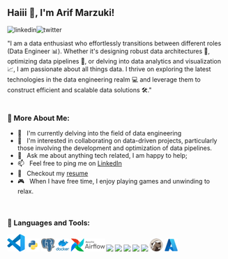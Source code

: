 ## Haiii 👋, I'm Arif Marzuki!

<a href='https://www.linkedin.com/in/arif-marzuki-8b4324202/'><img align='left' alt="linkedin" src="https://raw.githubusercontent.com/rahul-jha98/rahul-jha98/561d474902b59c7429ec22bb73e225696c27b202/assets/linkedin.svg" height='18px'/></a>
<a href='https://twitter.com/Arifmarzz_?t=aGScCu2JxS4v4xhE24IbWw&s=08'><img align='left' alt="twitter" src="https://raw.githubusercontent.com/rahul-jha98/rahul-jha98/561d474902b59c7429ec22bb73e225696c27b202/assets/twitter.svg" height='18px'/></a>
<br>

"I am a data enthusiast who effortlessly transitions between different roles (Data Engineer 📊). Whether it's designing robust data architectures 💽, optimizing data pipelines 🚀, or delving into data analytics and visualization 📈, I am passionate about all things data. I thrive on exploring the latest technologies in the data engineering realm 💻 and leverage them to construct efficient and scalable data solutions 🛠️."
<br/>
<br/>

### 🧐 More About Me:

- 🌱 &nbsp; I'm currently delving into the field of data engineering
- 🤝 &nbsp; I'm interested in collaborating on data-driven projects, particularly those involving the development and optimization of data pipelines.
- 💬 &nbsp; Ask me about anything tech related, I am happy to help;
- 📫 &nbsp; Feel free to ping me on [LinkedIn](https://www.linkedin.com/in/arif-marzuki-8b4324202/)
- 📝 &nbsp; Checkout my [resume](https://drive.google.com/file/d/1t6dgain-BnfQbqgNtMJOuMTk_U1ckQ41/view)
- 🎮 &nbsp; When I have free time, I enjoy playing games and unwinding to relax.

<br>

### 🔨 Languages and Tools:

<code><img height="40" src="https://raw.githubusercontent.com/github/explore/80688e429a7d4ef2fca1e82350fe8e3517d3494d/topics/visual-studio-code/visual-studio-code.png"></code>
<code><img height="30" src="https://raw.githubusercontent.com/github/explore/80688e429a7d4ef2fca1e82350fe8e3517d3494d/topics/python/python.png"></code>
<code><img height="30" src="https://raw.githubusercontent.com/github/explore/80688e429a7d4ef2fca1e82350fe8e3517d3494d/topics/postgresql/postgresql.png"></code>
<code><img height="30" src="https://raw.githubusercontent.com/github/explore/80688e429a7d4ef2fca1e82350fe8e3517d3494d/topics/docker/docker.png"></code>
<code><img height="30" src="https://github.com/apache/airflow/blob/19ebcac2395ef9a6b6ded3a2faa29dc960c1e635/docs/apache-airflow/img/logos/wordmark_1.png?raw=true"
alt="Apache Airflow logo"></code>
<code><img height = "30" src ="https://raw.githubusercontent.com/dbt-labs/dbt-core/fa1ea14ddfb1d5ae319d5141844910dd53ab2834/etc/dbt-core.svg"></code>
<code><img height = "30" src ="https://www.vectorlogo.zone/logos/metabase/metabase-ar21.svg"></code>
<code><img height = "30" src ="https://pandas.pydata.org/static/img/pandas.svg"></code>
<code><img height="30" src="https://assets.website-files.com/605e01bc25f7e19a82e74788/624d9c4a375a55100be6b257_Airbyte_logo_color_dark.svg"></code>
<code><img height="30" src="https://www.vectorlogo.zone/logos/google_bigquery/google_bigquery-ar21.svg"></code>
<code><img height="30" src="https://raw.githubusercontent.com/devicons/devicon/master/icons/dbeaver/dbeaver-original.svg"></code>
<code><img height="30" src="https://raw.githubusercontent.com/devicons/devicon/master/icons/azure/azure-original.svg"></code>
<br>
